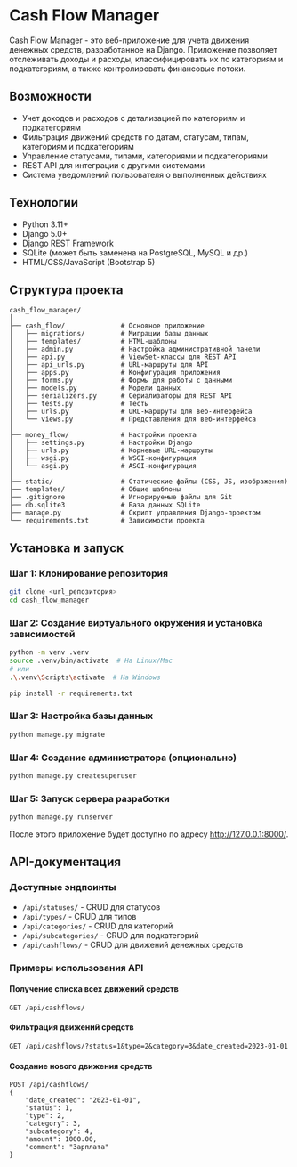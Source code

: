 # Cash Flow Manager

Cash Flow Manager - это веб-приложение для учета движения денежных средств, разработанное на Django. Приложение позволяет отслеживать доходы и расходы, классифицировать их по категориям и подкатегориям, а также контролировать финансовые потоки.

## Возможности

- Учет доходов и расходов с детализацией по категориям и подкатегориям
- Фильтрация движений средств по датам, статусам, типам, категориям и подкатегориям
- Управление статусами, типами, категориями и подкатегориями
- REST API для интеграции с другими системами
- Система уведомлений пользователя о выполненных действиях

## Технологии

- Python 3.11+
- Django 5.0+
- Django REST Framework
- SQLite (может быть заменена на PostgreSQL, MySQL и др.)
- HTML/CSS/JavaScript (Bootstrap 5)

## Структура проекта

```tree
cash_flow_manager/
│
├── cash_flow/              # Основное приложение
│   ├── migrations/         # Миграции базы данных
│   ├── templates/          # HTML-шаблоны
│   ├── admin.py            # Настройка административной панели
│   ├── api.py              # ViewSet-классы для REST API
│   ├── api_urls.py         # URL-маршруты для API
│   ├── apps.py             # Конфигурация приложения
│   ├── forms.py            # Формы для работы с данными
│   ├── models.py           # Модели данных
│   ├── serializers.py      # Сериализаторы для REST API
│   ├── tests.py            # Тесты
│   ├── urls.py             # URL-маршруты для веб-интерфейса
│   └── views.py            # Представления для веб-интерфейса
│
├── money_flow/             # Настройки проекта
│   ├── settings.py         # Настройки Django
│   ├── urls.py             # Корневые URL-маршруты
│   ├── wsgi.py             # WSGI-конфигурация
│   └── asgi.py             # ASGI-конфигурация
│
├── static/                 # Статические файлы (CSS, JS, изображения)
├── templates/              # Общие шаблоны
├── .gitignore              # Игнорируемые файлы для Git
├── db.sqlite3              # База данных SQLite
├── manage.py               # Скрипт управления Django-проектом
└── requirements.txt        # Зависимости проекта
```

## Установка и запуск

### Шаг 1: Клонирование репозитория

```bash
git clone <url_репозитория>
cd cash_flow_manager
```

### Шаг 2: Создание виртуального окружения и установка зависимостей

```bash
python -m venv .venv
source .venv/bin/activate  # На Linux/Mac
# или
.\.venv\Scripts\activate  # На Windows

pip install -r requirements.txt
```

### Шаг 3: Настройка базы данных

```bash
python manage.py migrate
```

### Шаг 4: Создание администратора (опционально)

```bash
python manage.py createsuperuser
```

### Шаг 5: Запуск сервера разработки

```bash
python manage.py runserver
```

После этого приложение будет доступно по адресу <http://127.0.0.1:8000/>.

## API-документация

### Доступные эндпоинты

- `/api/statuses/` - CRUD для статусов
- `/api/types/` - CRUD для типов
- `/api/categories/` - CRUD для категорий
- `/api/subcategories/` - CRUD для подкатегорий
- `/api/cashflows/` - CRUD для движений денежных средств

### Примеры использования API

#### Получение списка всех движений средств

```shell
GET /api/cashflows/
```

#### Фильтрация движений средств

```shell
GET /api/cashflows/?status=1&type=2&category=3&date_created=2023-01-01
```

#### Создание нового движения средств

```shell
POST /api/cashflows/
{
    "date_created": "2023-01-01",
    "status": 1,
    "type": 2,
    "category": 3,
    "subcategory": 4,
    "amount": 1000.00,
    "comment": "Зарплата"
}
```
